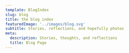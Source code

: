 ```yaml
---
template: BlogIndex
slug: blog
title: the blog index
featuredImage: '../images/blog.svg'
subtitle: Stories, reflections, and hopefully photos
meta:
  description: Stories, thoughts, and reflections
  title: Blog Page
---
```

